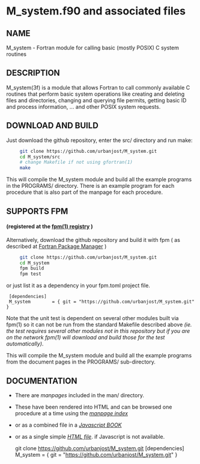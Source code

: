 # M_system.f90 and associated files

## NAME

   M_system - Fortran module for calling basic (mostly POSIX) C system routines

## DESCRIPTION

M_system(3f) is a module that allows Fortran to call commonly available C
routines that perform basic system operations like creating and deleting
files and directories, changing and querying file permits, getting basic
ID and process information, ... and other POSIX system requests.

## DOWNLOAD AND BUILD

Just download the github repository, enter the src/ directory and run make:

```bash
     git clone https://github.com/urbanjost/M_system.git
     cd M_system/src
     # change Makefile if not using gfortran(1)
     make
```
This will compile the M_system module and build all the example programs
in the PROGRAMS/ directory. There is an example program for each procedure
that is also part of the manpage for each procedure.

## SUPPORTS FPM 
#### (registered at the [fpm(1) registry](https://github.com/fortran-lang/fpm-registry) )

Alternatively, download the github repository and build it with 
fpm ( as described at [Fortran Package Manager](https://github.com/fortran-lang/fpm) )

```bash
     git clone https://github.com/urbanjost/M_system.git
     cd M_system
     fpm build
     fpm test
```

or just list it as a dependency in your fpm.toml project file.

     [dependencies]
     M_system        = { git = "https://github.com/urbanjost/M_system.git" }


Note that the unit test is dependent on several other modules built via
fpm(1) so it can not be run from the standard Makefile described above
_(ie. the test requires several other modules not in this repository but
if you are on the network fpm(1) will download and build those for the
test automatically)_.

This will compile the M_system module and build all the example programs from
the document pages in the PROGRAMS/ sub-directory.

## DOCUMENTATION

 + There are *manpages* included in the man/ directory. 
 + These have been rendered into HTML and can be browsed one procedure at a time
   using the
   [*manpage index*](https://urbanjost.github.io/M_system/index.html)
 + or as a combined file in a
   [*Javascript BOOK*](https://urbanjost.github.io/M_system/BOOK_M_system.html)
 + or as a single simple [*HTML file*](https://urbanjost.github.io/M_system/M_system.html).
   if Javascript is not available.

     git clone https://github.com/urbanjost/M_system.git
     [dependencies]
     M_system        = { git = "https://github.com/urbanjost/M_system.git" }
